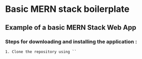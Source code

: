 # Basic MERN stack boilerplate

## Example of a basic MERN Stack Web App 

### Steps for downloading and installing the application : 
    1. Clone the repository using ``